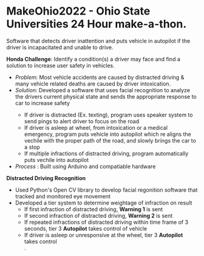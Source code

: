 # MakeOhio2022 - Ohio State Universities 24 Hour make-a-thon.
Software that detects driver inattention and puts vehicle in autopilot if the driver is incapacitated and unable to drive. <br />

**Honda Challenge**: Identify a condition(s) a driver may face and find a solution to increase user safety in vehicles. <br />
 <ul> 
  <li><i>Problem</i>: Most vehicle accidents are caused by distracted driving & many vehicle related deaths are caused by driver intoxication.</li>
  <li><i>Solution</i>: Developed a software that uses facial recognition to analyze the drivers current physical state and sends the appropriate response to car to increase safety</li>
  <ul>
    <li>If driver is distracted (Ex. texting), program uses speaker system to send pings to alert driver to focus on the road</li>
    <li>If driver is asleep at wheel, from intoxication or a medical emergency, program puts vehicle into autopilot which re aligns the vechile with the proper path of the road,             and slowly brings the car to a stop</li>
    <li>If multiple infractions of distracted driving, program automatically puts vechile into autopilot</li>
  </ul>
  <li>  <i>Process</i> : Built using Arduino and compatiable hardware</li>
 </ul>
 
 
 **Distracted Driving Recognition**
 <ul>
  <li> Used Python's Open CV library to develop facial regonition software that tracked and monitored eye movement</li>
  <li> Developed a tier system to determine weightage of infraction on result
  <ul>
    <li>If first infraction of distracted driving, <b>Warning 1</b> is sent</li>
    <li>If second infraction of distracted driving, <b>Warning 2</b> is sent</li>
    <li>If repeated infractions of distracted driving within time frame of 3 seconds, tier 3 <b>Autopilot</b> takes control of vehicle </li>
    <li>If driver is asleep or unresponsive at the wheel, tier 3 <b>Autopilot</b> takes control</li>.
  </ul>
 </ul>
